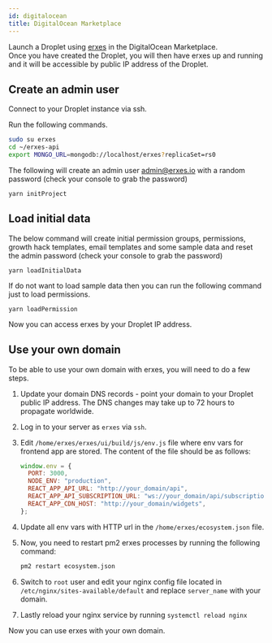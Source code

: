 ```yaml
---
id: digitalocean
title: DigitalOcean Marketplace
---
```


Launch a Droplet using [erxes](https://marketplace.digitalocean.com/apps/erxes) in the DigitalOcean Marketplace.  
Once you have created the Droplet, you will then have erxes up and running and it will be accessible by public IP address of the Droplet.

## Create an admin user

Connect to your Droplet instance via ssh.

Run the following commands.

```sh
sudo su erxes
cd ~/erxes-api
export MONGO_URL=mongodb://localhost/erxes?replicaSet=rs0
```

The following will create an admin user admin@erxes.io with a random password (check your console to grab the password)

```
yarn initProject
```

## Load initial data

The below command will create initial permission groups, permissions, growth hack templates, email templates and some sample data and reset the admin password (check your console to grab the password)

```
yarn loadInitialData
```

If do not want to load sample data then you can run the following command just to load permissions.

```
yarn loadPermission
```

Now you can access erxes by your Droplet IP address.

## Use your own domain

To be able to use your own domain with erxes, you will need to do a few steps.

1. Update your domain DNS records - point your domain to your Droplet public IP address. The DNS changes may take up to 72 hours to propagate worldwide.

2. Log in to your server as `erxes` via `ssh`.

3. Edit `/home/erxes/erxes/ui/build/js/env.js` file where env vars for frontend app are stored.
   The content of the file should be as follows:

   ```javascript
   window.env = {
     PORT: 3000,
     NODE_ENV: "production",
     REACT_APP_API_URL: "http://your_domain/api",
     REACT_APP_API_SUBSCRIPTION_URL: "ws://your_domain/api/subscriptions",
     REACT_APP_CDN_HOST: "http://your_domain/widgets",
   };
   ```

4. Update all env vars with HTTP url in the `/home/erxes/ecosystem.json` file.

5. Now, you need to restart pm2 erxes processes by running the following command:

   ```sh
   pm2 restart ecosystem.json
   ```

6. Switch to `root` user and edit your nginx config file located in `/etc/nginx/sites-available/default` and replace `server_name` with your domain.

7. Lastly reload your nginx service by running `systemctl reload nginx`

Now you can use erxes with your own domain.
